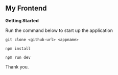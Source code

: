 ## My Frontend

**Getting Started**

Run the command below to start up the application
```
git clone <github-url> <appname>
```
```
npm install
```
```
npm run dev
```

Thank you.